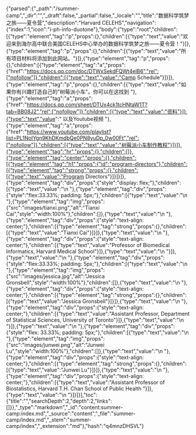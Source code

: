 {"parsed":{"_path":"/summer-camp","_dir":"","_draft":false,"_partial":false,"_locale":"","title":"数据科学筑梦之旅——夏令营","description":"Harvard CELEHS","navigation":{"index":1,"icon":"i-ph-info-duotone"},"body":{"type":"root","children":[{"type":"element","tag":"p","props":{},"children":[{"type":"text","value":"欢迎来到海尔高中联合美国CELEHS中心举办的数据科学筑梦之旅——夏令营！"}]},{"type":"element","tag":"p","props":{},"children":[{"type":"text","value":"所有项目材料将添加到此网站。"}]},{"type":"element","tag":"p","props":{},"children":[{"type":"element","tag":"a","props":{"href":"https://docs.qq.com/doc/DTWxSekdFQWt4elB6","rel":["nofollow"]},"children":[{"type":"text","value":"Camp Schedule"}]}]},{"type":"element","tag":"p","props":{},"children":[{"type":"text","value":"如果你有兴趣打造自己的\"树莓派小车\"。你可以在这找到 "},{"type":"element","tag":"a","props":{"href":"https://docs.qq.com/sheet/DTUx4ck1tcHNtaW1T?tab=BB08J2","rel":["nofollow"]},"children":[{"type":"text","value":"资料"}]},{"type":"text","value":" 以及Youtube视频 "},{"type":"element","tag":"a","props":{"href":"https://www.youtube.com/playlist?list=PL1NoIYgn9KhDKmdbQe0PN8yuDp_0w00Ft","rel":["nofollow"]},"children":[{"type":"text","value":"树莓派小车制作教程"}]}]},{"type":"element","tag":"hr","props":{},"children":[]},{"type":"element","tag":"center","props":{},"children":[{"type":"element","tag":"h1","props":{"id":"program-directors"},"children":[{"type":"element","tag":"strong","props":{},"children":[{"type":"text","value":"Program Directors"}]}]}]},{"type":"element","tag":"div","props":{"style":"display: flex;"},"children":[{"type":"text","value":"\n  "},{"type":"element","tag":"div","props":{"style":"flex:33.33%; padding: 5px;"},"children":[{"type":"text","value":"\n    "},{"type":"element","tag":"img","props":{"src":"images/tianxi.png","alt":"Tianxi Cai","style":"width:100%"},"children":[]},{"type":"text","value":"\n    "},{"type":"element","tag":"div","props":{"style":"text-align: center;"},"children":[{"type":"element","tag":"strong","props":{},"children":[{"type":"text","value":"Tianxi Cai"}]}]},{"type":"text","value":"\n    "},{"type":"element","tag":"div","props":{"style":"text-align: center;"},"children":[{"type":"text","value":"Professor of Biomedical Informatics, Harvard Medical School"}]},{"type":"text","value":"\n  "}]},{"type":"text","value":"\n  "},{"type":"element","tag":"div","props":{"style":"flex:33.33%; padding: 5px;"},"children":[{"type":"text","value":"\n    "},{"type":"element","tag":"img","props":{"src":"images/jessica.jpg","alt":"Jessica Gronsbell","style":"width:100%"},"children":[]},{"type":"text","value":"\n    "},{"type":"element","tag":"div","props":{"style":"text-align: center;"},"children":[{"type":"element","tag":"strong","props":{},"children":[{"type":"text","value":"Jessica Gronsbell"}]}]},{"type":"text","value":"\n    "},{"type":"element","tag":"div","props":{"style":"text-align: center;"},"children":[{"type":"text","value":"Assistant Professor, Department of Statistical Sciences, University of Toronto"}]},{"type":"text","value":"\n  "}]},{"type":"text","value":"\n  "},{"type":"element","tag":"div","props":{"style":"flex: 33.33%; padding: 5px;"},"children":[{"type":"text","value":"\n    "},{"type":"element","tag":"img","props":{"src":"images/junwei.png","alt":"Junwei Lu","style":"width:100%"},"children":[]},{"type":"text","value":"\n    "},{"type":"element","tag":"div","props":{"style":"text-align: center;"},"children":[{"type":"element","tag":"strong","props":{},"children":[{"type":"text","value":"Junwei Lu"}]}]},{"type":"text","value":"\n    "},{"type":"element","tag":"div","props":{"style":"text-align: center;"},"children":[{"type":"text","value":"Assistant Professor of Biostatistics,  Harvard T.H. Chan School of Public Health "}]},{"type":"text","value":"\n  "}]}]}],"toc":{"title":"","searchDepth":2,"depth":2,"links":[]}},"_type":"markdown","_id":"content:summer-camp:index.md","_source":"content","_file":"summer-camp/index.md","_stem":"summer-camp/index","_extension":"md"},"hash":"q4mnzDHSVL"}